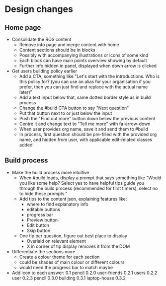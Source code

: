 # Design changes

## Home page
* Consolidate the ROS content
  * Remove info page and merge content with home
  * Content sections should be in blocks
  * Possibly with accompanying illustrations or icons of some kind
  * Each block can have main points overview showing by default
  * Further info hidden in panel, displayed when down arrow is clicked
* Get users building policy earlier
  * Add a CTA, something like "Let's start with the introductions. Who is this policy for? (you can use an alias for your organisation if you prefer, then you can just find and replace with the actual name later)"
  * Add a text input below that, same dotted border style as in build process
  * Change the #build CTA button to say "Next question"
  * Put that button next to or just below the input
  * Push the "Find out more" button down below the previous content
  * Centre it and change text to "Tell me more" with fa-arrow-down
  * When user provides org name, save it and send them to #build
  * In process, first question should be pre-filled with the provided org name, and hidden from user, with applicable edit-related classes added

## Build process
* Make the build process more intuitive
  * When #build loads, display a prompt that says something like "Would you like some help? Select yes to have helpful tips guide you through the build process (recommended for first timers), select no to hide these prompts."
  * Add tips to the content json, explaining features like:
    * where to find explanatory info
    * editable buttons
    * progress bar
    * Preview button
    * Edit button
    * Skip button
  * One tip per question, figure out best place to display
    * Overlaid on relevant element
    * X in corner of tip display removes it from the DOM
* Differentiate the sections more
  * Create a colour theme for each section
  * could be shades of main colour or different colours
  * would need the progress bar to match maybe
* Add icon to each answer:
0.1 pencil
0.2.0 user-friends
0.2.1 users
0.2.2 user
0.2.3 pencil
0.3.0 building
0.3.1 laptop-house
0.3.2 
